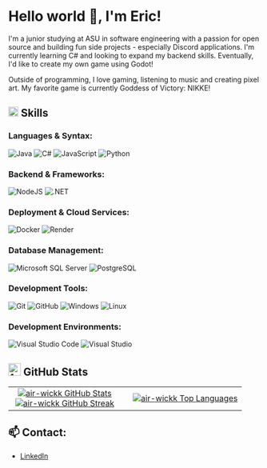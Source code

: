 # Hello world 👋, I'm Eric!

I'm a junior studying at ASU in software engineering with a passion for open source and building fun side projects - especially Discord applications. I'm currently learning C# and looking to expand my backend skills. Eventually, I'd like to create my own game using Godot!

Outside of programming, I love gaming, listening to music and creating pixel art. My favorite game is currently Goddess of Victory: NIKKE!

## <img src="https://media2.giphy.com/media/QssGEmpkyEOhBCb7e1/giphy.gif" width="20" alt="typing cat gif" /> Skills
### Languages & Syntax:
![Java](https://img.shields.io/badge/java-%23ED8B00.svg?style=for-the-badge&logo=openjdk&logoColor=white)
![C#](https://img.shields.io/badge/c%23-239120.svg?style=for-the-badge&logo=c-sharp&logoColor=white)
![JavaScript](https://img.shields.io/badge/javascript-%23F7DF1E.svg?style=for-the-badge&logo=javascript&logoColor=black)
![Python](https://img.shields.io/badge/python-3670A0?style=for-the-badge&logo=python&logoColor=ffdd54)

### Backend & Frameworks:
![NodeJS](https://img.shields.io/badge/node.js-339933.svg?style=for-the-badge&logo=node.js&logoColor=white)
![.NET](https://img.shields.io/badge/.NET-512BD4.svg?style=for-the-badge&logo=dot-net&logoColor=white)

### Deployment & Cloud Services:
![Docker](https://img.shields.io/badge/docker-2496ED.svg?style=for-the-badge&logo=docker&logoColor=white)
![Render](https://img.shields.io/badge/render-1D2330.svg?style=for-the-badge&logo=render&logoColor=white)

### Database Management:
![Microsoft SQL Server](https://img.shields.io/badge/Microsoft_SQL_Server-CC2927.svg?style=for-the-badge&logo=microsoft-sql-server&logoColor=white)
![PostgreSQL](https://img.shields.io/badge/postgresql-316192.svg?style=for-the-badge&logo=postgresql&logoColor=white)

### Development Tools:
![Git](https://img.shields.io/badge/git-F05032.svg?style=for-the-badge&logo=git&logoColor=white)
![GitHub](https://img.shields.io/badge/github-181717.svg?style=for-the-badge&logo=github&logoColor=white)
![Windows](https://img.shields.io/badge/windows-0078D6.svg?style=for-the-badge&logo=windows&logoColor=white)
![Linux](https://img.shields.io/badge/linux-FCC624.svg?style=for-the-badge&logo=linux&logoColor=black)

### Development Environments:
![Visual Studio Code](https://img.shields.io/badge/Visual_Studio_Code-007ACC.svg?style=for-the-badge&logo=visual-studio-code&logoColor=white)
![Visual Studio](https://img.shields.io/badge/Visual_Studio-5C2D91.svg?style=for-the-badge&logo=visual-studio&logoColor=white)


## <img src="https://media.giphy.com/media/iY8CRBdQXODJSCERIr/giphy.gif" width="25" alt="fun gif" /> GitHub Stats 
<table align="center" style="width: 100%;">
  <tr>
    <!-- Left column: Stats + Streaks stacked -->
    <td width="50%" align="center" valign="top" style="padding-right: 1rem;">
      <a href="https://github.com/air-wickk" target="_blank" rel="noopener noreferrer">
        <img src="https://github-readme-stats.vercel.app/api?username=air-wickk&show_icons=true&theme=nightowl&count_private=true" alt="air-wickk GitHub Stats" style="max-width: 100%; height: auto;" />
      </a>
      <br />
      <a href="https://github.com/air-wickk" target="_blank" rel="noopener noreferrer">
        <img src="https://github-readme-streak-stats.herokuapp.com/?user=air-wickk&theme=nightowl" alt="air-wickk GitHub Streak" style="max-width: 100%; height: auto;" />
      </a>
    </td>
    <!-- Right column: Top Languages centered vertically -->
    <td width="50%" align="center" valign="middle" style="padding-left: 1rem;">
      <a href="https://github.com/air-wickk" target="_blank" rel="noopener noreferrer">
        <img src="https://github-readme-stats.vercel.app/api/top-langs/?username=air-wickk&theme=nightowl&langs_count=10" alt="air-wickk Top Languages" style="max-width: 100%; height: auto;" />
      </a>
    </td>
  </tr>
</table>


## 📫 Contact:
- [LinkedIn](https://www.linkedin.com/in/eric-worwa-b0402a265)
